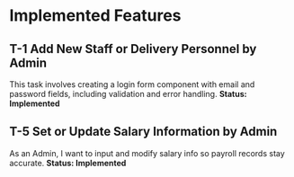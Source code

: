 # Implemented Features
## T-1 Add New Staff or Delivery Personnel by Admin
This task involves creating a login form component with email and password fields, including validation and error handling. 
**Status: Implemented**

## T-5 Set or Update Salary Information by Admin
As an Admin, I want to input and modify salary info so payroll records stay accurate. 
**Status: Implemented**

